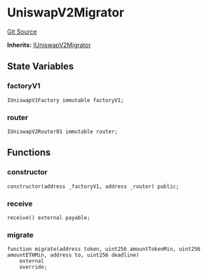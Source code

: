 # UniswapV2Migrator
[Git Source](https://github.com/leeftk/prophetrouter/blob/a744328dd4441e9a4607bb5d3ed0087221d31252/src/contracts/UniswapV2Migrator.sol)

**Inherits:**
[IUniswapV2Migrator](/src/contracts/interfaces/IUniswapV2Migrator.sol/interface.IUniswapV2Migrator.md)


## State Variables
### factoryV1

```solidity
IUniswapV1Factory immutable factoryV1;
```


### router

```solidity
IUniswapV2Router01 immutable router;
```


## Functions
### constructor


```solidity
constructor(address _factoryV1, address _router) public;
```

### receive


```solidity
receive() external payable;
```

### migrate


```solidity
function migrate(address token, uint256 amountTokenMin, uint256 amountETHMin, address to, uint256 deadline)
    external
    override;
```

